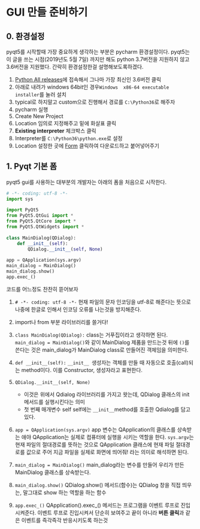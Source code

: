 # GUI 만들 준비하기

## 0. 환경설정
pyqt5를 시작할때 가장 중요하게 생각하는 부분은 pycharm 환경설정이다.
pyqt5는 이 글을 쓰는 시점(2019년도 5월 7일) 까지만 해도 
python 3.7버전을 지원하지 않고 3.6버전을 지원했다.
간략히 환경설정한걸 설명해보도록하겠다.
1. [Python All releases](https://www.python.org/downloads/)에 접속해서
그나마 가장 최신인 3.6버전 클릭
2. 아래로 내려가 windows 64bit인 경우`Windows  x86-64 executable installer`를 눌러 설치
3. typical로 하지말고 custom으로 진행해서 경로를 `C:\Python36`로 해주자
4. pycharm 실행
5. Create New Project
6. Location 임의로 지정해주고 밑에 화살표 클릭
7. **Existing interpreter** 체크박스 클릭
8. Interpreter를 `C:\Python36\python.exe`로 설정
9. Location 설정한 곳에 [Form](http://umnoni.tistory.com/attachment/cfile7.uf@99F5F4375C3DE48E1AD8A5.zip) 클릭하여 다운로드하고 붙어넣어주기

## 1. Pyqt 기본 폼
pyqt5 gui를 사용하는 대부분의 개발자는 아래의 폼을 처음으로 시작한다.

``` python
# -*- coding: utf-8 -*- 
import sys
 
import PyQt5
from PyQt5.QtGui import *
from PyQt5.QtCore import *
from PyQt5.QtWidgets import *
 
class MainDialog(QDialog):
    def __init__(self):
        QDialog.__init__(self, None)
 
app = QApplication(sys.argv)
main_dialog = MainDialog()
main_dialog.show()
app.exec_()
```
코드를 어느정도 찬찬히 뜯어보자
1. `# -*- coding: utf-8 -*-`
현재 파일의 문자 인코딩을 utf-8로 해준다는 뜻으로 나중에 한글로 인해서 인코딩 오류를 나는것을 방지해준다.
2. import나 from 부분
라이브러리를 쓸거다!
3. `class MainDialog(QDialog):`
class는 거푸집이라고 생각하면 된다.
`main_dialog = MainDialog()`와 같이 MainDialog 제품을 만드는것
뒤에 `()`를 쓴다는 것은 main_dialog가 MainDialog class로 만들어진 객체임을 의미한다.

4. `def __init__(self):`
`__init__ `생성자는 객체를 만들 때 자동으로 호출(call)되는 method이다. 
이를  Constructor, 생성자라고 표현한다.
5. `QDialog.__init__(self, None)`
	- 이것은 위에서 Qdialog 라이브러리를 가지고 왓는데, QDialog 클래스의 init 메서드를 실행시킨다는 의미
	- 첫 번째 매개변수 self
self에는 `__init__`method를 호출한 Qdialog를 담고있다.

6. `app = QApplication(sys.argv)`
app 변수는 QApplication의 클래스를 상속받는 애야
QApplication는 실제로 컴퓨터에 실행을 시키는 역할을 한다.
`sys.argv`는 현재 파일의 절대경로를 뜻하는 것으로 
QApplication 클래스에 현재 파일 절대경로를 값으로 주어 지금 파일을 실제로 화면에 띄어줘! 라는 의미로 해석하면 된다.
7. `main_dialog = MainDialog()`
main_dialog라는 변수를 만들어 우리가 만든 MainDialog 클래스를 상속받는다.
8. `main_dialog.show()`
QDialog.show() 메서드(함수)는 QDialog 창을 직접 띄우는, 말그대로 show 하는 역할을 하는 함수
9. `app.exec_()`
QApplication().exec_() 메서드는 프로그램을 이벤트 루프로 진입시켜준다.
이벤트 루프로 진입시켜서 단순히 보여주고 끝이 아니라 **버튼 클릭**과 같은 이벤트를 즉각즉각 반응시키도록 하는것 
<!--stackedit_data:
eyJoaXN0b3J5IjpbLTE4Njg0NTY2ODYsLTk5NjE2MDI4NV19
-->